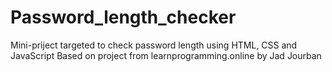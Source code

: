 # Password_length_checker
Mini-priject targeted to check password length using HTML, CSS and JavaScript
Based on project from learnprogramming.online by Jad Jourban
